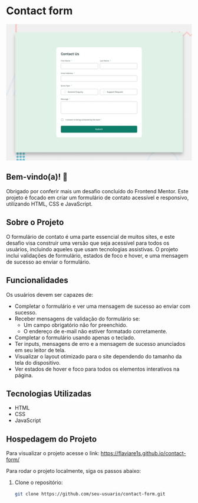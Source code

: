 # Contact form

![Design preview for the Contact form coding challenge](./design/desktop-preview.jpg)

## Bem-vindo(a)! 👋

Obrigado por conferir mais um desafio concluído do Frontend Mentor. Este projeto é focado em criar um formulário de contato acessível e responsivo, utilizando HTML, CSS e JavaScript.

## Sobre o Projeto

O formulário de contato é uma parte essencial de muitos sites, e este desafio visa construir uma versão que seja acessível para todos os usuários, incluindo aqueles que usam tecnologias assistivas. O projeto inclui validações de formulário, estados de foco e hover, e uma mensagem de sucesso ao enviar o formulário.

## Funcionalidades

Os usuários devem ser capazes de:

- Completar o formulário e ver uma mensagem de sucesso ao enviar com sucesso.
- Receber mensagens de validação do formulário se:
  - Um campo obrigatório não for preenchido.
  - O endereço de e-mail não estiver formatado corretamente.
- Completar o formulário usando apenas o teclado.
- Ter inputs, mensagens de erro e a mensagem de sucesso anunciados em seu leitor de tela.
- Visualizar o layout otimizado para o site dependendo do tamanho da tela do dispositivo.
- Ver estados de hover e foco para todos os elementos interativos na página.

## Tecnologias Utilizadas

- HTML
- CSS
- JavaScript

## Hospedagem do Projeto

Para visualizar o projeto acesse o link: 
https://flaviare1s.github.io/contact-form/

Para rodar o projeto localmente, siga os passos abaixo:

1. Clone o repositório:
   ```sh
   git clone https://github.com/seu-usuario/contact-form.git
